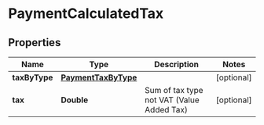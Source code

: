 
# PaymentCalculatedTax

## Properties
Name | Type | Description | Notes
------------ | ------------- | ------------- | -------------
**taxByType** | [**PaymentTaxByType**](PaymentTaxByType.md) |  |  [optional]
**tax** | **Double** | Sum of tax type not VAT (Value Added Tax) |  [optional]



